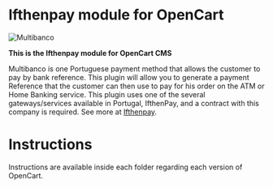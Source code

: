 Ifthenpay module for OpenCart
==============
![Multibanco](https://raw.githubusercontent.com/ifthenpay/omnipay-ifthenpay/master/mb.png)

**This is the Ifthenpay module for OpenCart CMS**

Multibanco is one Portuguese payment method that allows the customer to pay by bank reference.
This plugin will allow you to generate a payment Reference that the customer can then use to pay for his order on the ATM or Home Banking service. This plugin uses one of the several gateways/services available in Portugal, IfthenPay, and a contract with this company is required. See more at [Ifthenpay](https://ifthenpay.com).

# Instructions

Instructions are available inside each folder regarding each version of OpenCart.